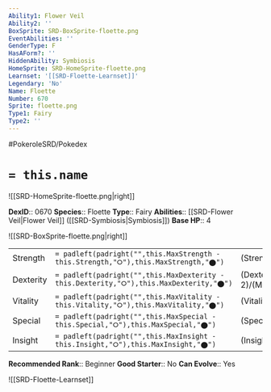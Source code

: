 ```yaml
---
Ability1: Flower Veil
Ability2: ''
BoxSprite: SRD-BoxSprite-floette.png
EventAbilities: ''
GenderType: F
HasAForm?: ''
HiddenAbility: Symbiosis
HomeSprite: SRD-HomeSprite-floette.png
Learnset: '[[SRD-Floette-Learnset]]'
Legendary: 'No'
Name: Floette
Number: 670
Sprite: floette.png
Type1: Fairy
Type2: ''
---
```


#PokeroleSRD/Pokedex

# `= this.name`

![[SRD-HomeSprite-floette.png|right]]

**DexID**:: 0670
**Species**:: Floette
**Type**:: Fairy
**Abilities**:: [[SRD-Flower Veil|Flower Veil]] ([[SRD-Symbiosis|Symbiosis]])
**Base HP**:: 4

![[SRD-BoxSprite-floette.png|right]]

|           |                                                                                        |                                          |
| --------- | -------------------------------------------------------------------------------------- | ---------------------------------------- |
| Strength  | `= padleft(padright("",this.MaxStrength - this.Strength,"⭘"),this.MaxStrength,"⬤")`    | (Strength::2)/(MaxStrength::4)   |
| Dexterity | `= padleft(padright("",this.MaxDexterity - this.Dexterity,"⭘"),this.MaxDexterity,"⬤")` | (Dexterity:: 2)/(MaxDexterity::4) |
| Vitality  | `= padleft(padright("",this.MaxVitality - this.Vitality,"⭘"),this.MaxVitality,"⬤")`    | (Vitality::2)/(MaxVitality::4)   |
| Special   | `= padleft(padright("",this.MaxSpecial - this.Special,"⭘"),this.MaxSpecial,"⬤")`       | (Special::2)/(MaxSpecial::5)     |
| Insight   | `= padleft(padright("",this.MaxInsight - this.Insight,"⭘"),this.MaxInsight,"⬤")`       | (Insight::3)/(MaxInsight::6)     |

**Recommended Rank**:: Beginner
**Good Starter**:: No
**Can Evolve**:: Yes

![[SRD-Floette-Learnset]]